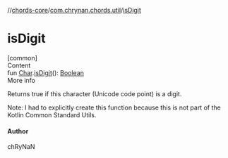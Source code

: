 //[chords-core](../../index.md)/[com.chrynan.chords.util](index.md)/[isDigit](is-digit.md)



# isDigit  
[common]  
Content  
fun [Char](https://kotlinlang.org/api/latest/jvm/stdlib/kotlin/-char/index.html).[isDigit](is-digit.md)(): [Boolean](https://kotlinlang.org/api/latest/jvm/stdlib/kotlin/-boolean/index.html)  
More info  


Returns true if this character (Unicode code point) is a digit.



Note: I had to explicitly create this function because this is not part of the Kotlin Common Standard Utils.



#### Author  


chRyNaN

  



